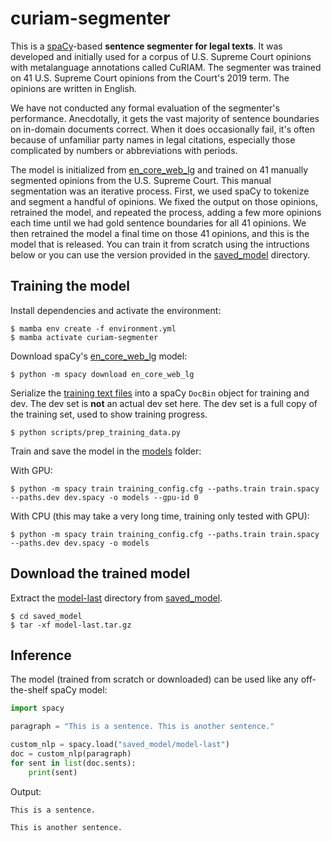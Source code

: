 # curiam-segmenter
This is a [spaCy](https://spacy.io/)-based **sentence segmenter for legal texts**. It was developed and initially used for a corpus of U.S. Supreme Court opinions with metalanguage annotations called CuRIAM. The segmenter was trained on 41 U.S. Supreme Court opinions from the Court's 2019 term. The opinions are written in English.

We have not conducted any formal evaluation of the segmenter's performance. Anecdotally, it gets the vast majority of sentence boundaries on in-domain documents correct. When it does occasionally fail, it's often because of unfamiliar party names in legal citations, especially those complicated by numbers or abbreviations with periods.

The model is initialized from [en_core_web_lg](https://spacy.io/models/en#en_core_web_lg) and trained on 41 manually segmented opinions from the U.S. Supreme Court. This manual segmentation was an iterative process. First, we used spaCy to tokenize and segment a handful of opinions. We fixed the output on those opinions, retrained the model, and repeated the process, adding a few more opinions each time until we had gold sentence boundaries for all 41 opinions. We then retrained the model a final time on those 41 opinions, and this is the model that is released. You can train it from scratch using the intructions below or you can use the version provided in the [saved_model](saved_model) directory.

## Training the model

Install dependencies and activate the environment:

```
$ mamba env create -f environment.yml
$ mamba activate curiam-segmenter
```

Download spaCy's [en_core_web_lg](https://spacy.io/models/en#en_core_web_lg) model:

```
$ python -m spacy download en_core_web_lg
```

Serialize the [training text files](data/train) into a spaCy `DocBin` object for training and dev. The dev set is **not** an actual dev set here. The dev set is a full copy of the training set, used to show training progress.

```
$ python scripts/prep_training_data.py
```

Train and save the model in the [models](models) folder:

With GPU:

```
$ python -m spacy train training_config.cfg --paths.train train.spacy --paths.dev dev.spacy -o models --gpu-id 0
```

With CPU (this may take a very long time, training only tested with GPU):

```
$ python -m spacy train training_config.cfg --paths.train train.spacy --paths.dev dev.spacy -o models
```

## Download the trained model

Extract the [model-last](saved_model/model-last.tar.gz) directory from [saved_model](saved_model).

```
$ cd saved_model
$ tar -xf model-last.tar.gz
```

## Inference

The model (trained from scratch or downloaded) can be used like any off-the-shelf spaCy model:

```python
import spacy

paragraph = "This is a sentence. This is another sentence."

custom_nlp = spacy.load("saved_model/model-last")
doc = custom_nlp(paragraph)
for sent in list(doc.sents):
    print(sent)
```

Output:
```
This is a sentence.

This is another sentence.
```
